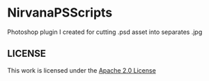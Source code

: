 # NirvanaPSScripts

Photoshop plugin I created for cutting .psd asset into separates .jpg

## LICENSE

This work is licensed under the [Apache 2.0 License](https://github.com/junian/NirvanaPSScripts/blob/master/LICENSE)
